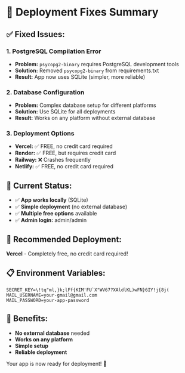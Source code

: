 # 🚀 Deployment Fixes Summary

## ✅ **Fixed Issues:**

### **1. PostgreSQL Compilation Error**
- **Problem:** `psycopg2-binary` requires PostgreSQL development tools
- **Solution:** Removed `psycopg2-binary` from requirements.txt
- **Result:** App now uses SQLite (simpler, more reliable)

### **2. Database Configuration**
- **Problem:** Complex database setup for different platforms
- **Solution:** Use SQLite for all deployments
- **Result:** Works on any platform without external database

### **3. Deployment Options**
- **Vercel:** ✅ FREE, no credit card required
- **Render:** ✅ FREE, but requires credit card
- **Railway:** ❌ Crashes frequently
- **Netlify:** ✅ FREE, no credit card required

## 🎯 **Current Status:**
- ✅ **App works locally** (SQLite)
- ✅ **Simple deployment** (no external database)
- ✅ **Multiple free options** available
- ✅ **Admin login:** admin/admin

## 🚀 **Recommended Deployment:**
**Vercel** - Completely free, no credit card required!

## 📋 **Environment Variables:**
```
SECRET_KEY=\!tq"ml,}k;lFf{KIM'FU`X"WV67?XAldlKL)wFN}6IY!j{8j(
MAIL_USERNAME=your-gmail@gmail.com
MAIL_PASSWORD=your-app-password
```

## 🎉 **Benefits:**
- **No external database** needed
- **Works on any platform**
- **Simple setup**
- **Reliable deployment**

Your app is now ready for deployment! 🚀 
